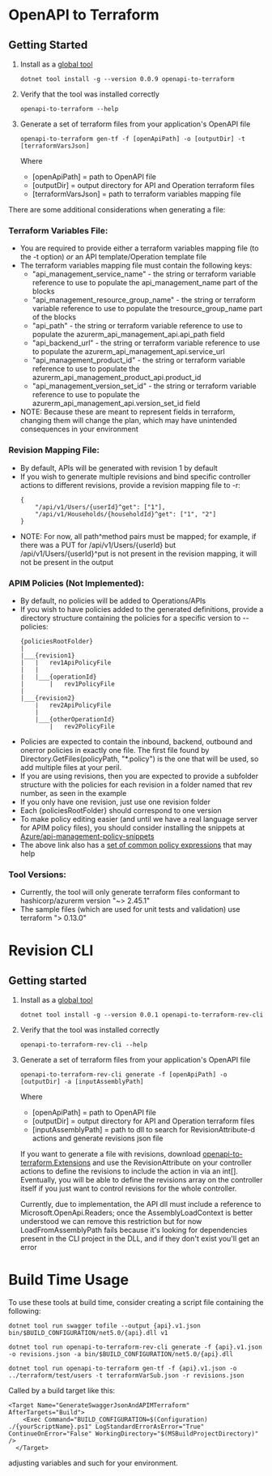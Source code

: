 # OpenAPI to Terraform

## Getting Started
1. Install as a [global tool](https://docs.microsoft.com/en-us/dotnet/core/tools/global-tools#install-a-global-tool)
    ```
    dotnet tool install -g --version 0.0.9 openapi-to-terraform
    ```
2. Verify that the tool was installed correctly

    ```
    openapi-to-terraform --help
    ```
3. Generate a set of terraform files from your application's OpenAPI file
    ```
    openapi-to-terraform gen-tf -f [openApiPath] -o [outputDir] -t [terraformVarsJson]
    ```
    Where 
    * [openApiPath] = path to OpenAPI file
    * [outputDir] = output directory for API and Operation terraform files
    * [terraformVarsJson] = path to terraform variables mapping file

There are some additional considerations when generating a file:

### Terraform Variables File:
* You are required to provide either a terraform variables mapping file (to the -t option) *or* an API template/Operation template file
* The terraform variables mapping file must contain the following keys:
    * "api_management_service_name" - the string or terraform variable reference to use to populate the api_management_name part of the blocks
    * "api_management_resource_group_name" - the string or terraform variable reference to use to populate the tresource_group_name part of the blocks
    * "api_path" - the string or terraform variable reference to use to populate the azurerm_api_management_api.api_path field
    * "api_backend_url" - the string or terraform variable reference to use to populate the azurerm_api_management_api.service_url
    * "api_management_product_id" - the string or terraform variable reference to use to populate the azurerm_api_management_product_api.product_id
    * "api_management_version_set_id" - the string or terraform variable reference to use to populate the azurerm_api_management_api.version_set_id field
* NOTE: Because these are meant to represent fields in terraform, changing them will change the plan, which may have unintended consequences in your environment

### Revision Mapping File:
* By default, APIs will be generated with revision 1 by default
* If you wish to generate multiple revisions and bind specific controller actions to different revisions, provide a revision mapping file to -r:
    ```
    {
        "/api/v1/Users/{userId}^get": ["1"],
        "/api/v1/Households/{householdId}^get": ["1", "2"]
    }
    ```
* NOTE: For now, all path^method pairs must be mapped; for example, if there was a PUT for /api/v1/Users/{userId} but /api/v1/Users/{userId}^put is not present in the 
  revision mapping, it will not be present in the output

### APIM Policies (Not Implemented):
* By default, no policies will be added to Operations/APIs
* If you wish to have policies added to the generated definitions, provide a directory structure containing the policies for a specific version to --policies:
    ```
    {policiesRootFolder}
    |
    |___{revision1}
    |   |   rev1ApiPolicyFile
    |   |
    |   |___{operationId}
    |       |   rev1PolicyFile
    |
    |___{revision2}
        |   rev2ApiPolicyFile
        |
        |___{otherOperationId}
            |   rev2PolicyFile
    ```
* Policies are expected to contain the inbound, backend, outbound and onerror policies in exactly one file. The first file found by Directory.GetFiles(policyPath, "*.policy") is the one that will be used, so add multiple files at your peril.
* If you are using revisions, then you are expected to provide a subfolder structure with the policies for each revision in a folder named that rev number, as seen in the example
* If you only have one revision, just use one revision folder
* Each {policiesRootFolder} should correspond to one version
* To make policy editing easier (and until we have a real language server for APIM policy files), you should consider installing the snippets at [Azure/api-management-policy-snippets](https://github.com/Azure/api-management-policy-snippets)
* The above link also has a [set of common policy expressions](https://github.com/Azure/api-management-policy-snippets/tree/master/policy-expressions) that may help

### Tool Versions:
* Currently, the tool will only generate terraform files conformant to hashicorp/azurerm version "~> 2.45.1"
* The sample files (which are used for unit tests and validation) use terraform "> 0.13.0"
# Revision CLI
## Getting started
1. Install as a [global tool](https://docs.microsoft.com/en-us/dotnet/core/tools/global-tools#install-a-global-tool)
    ```
    dotnet tool install -g --version 0.0.1 openapi-to-terraform-rev-cli
    ```
2. Verify that the tool was installed correctly

    ```
    openapi-to-terraform-rev-cli --help
    ```
3. Generate a set of terraform files from your application's OpenAPI file
    ```
    openapi-to-terraform-rev-cli generate -f [openApiPath] -o [outputDir] -a [inputAssemblyPath]
    ```
    Where 
    * [openApiPath] = path to OpenAPI file
    * [outputDir] = output directory for API and Operation terraform files
    * [inputAssemblyPath] = path to dll to search for RevisionAttribute-d actions and generate revisions json file

    If you want to generate a file with revisions, download [openapi-to-terraform.Extensions]() and use the RevisionAttribute on your controller actions to define the revisions to include the action in via an int[]. Eventually, you will be able to define the revisions array on the controller itself if you just want to control revisions for the whole controller.

    Currently, due to implementation, the API dll must include a reference to Microsoft.OpenApi.Readers; once the AssemblyLoadContext is better understood we can remove this restriction but for now LoadFromAssemblyPath fails because it's looking for dependencies present in the CLI project in the DLL, and if they don't exist you'll get an error

# Build Time Usage
To use these tools at build time, consider creating a script file containing the following:

```
dotnet tool run swagger tofile --output {api}.v1.json bin/$BUILD_CONFIGURATION/net5.0/{api}.dll v1

dotnet tool run openapi-to-terraform-rev-cli generate -f {api}.v1.json -o revisions.json -a bin/$BUILD_CONFIGURATION/net5.0/{api}.dll

dotnet tool run openapi-to-terraform gen-tf -f {api}.v1.json -o ../terraform/test/users -t terraformVarSub.json -r revisions.json
```

Called by a build target like this:
```
<Target Name="GenerateSwaggerJsonAndAPIMTerraform" AfterTargets="Build">
    <Exec Command="BUILD_CONFIGURATION=$(Configuration) ./{yourScriptName}.ps1" LogStandardErrorAsError="True" ContinueOnError="False" WorkingDirectory="$(MSBuildProjectDirectory)" />
  </Target>
```

adjusting variables and such for your environment.